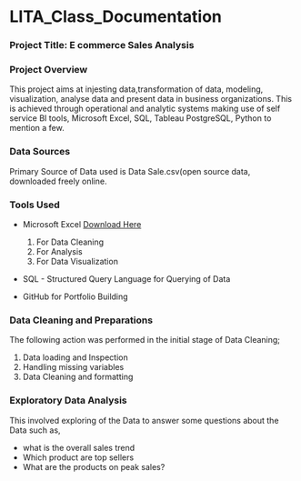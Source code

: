 # LITA_Class_Documentation

### Project Title: E commerce Sales Analysis

### Project Overview
This project aims at injesting data,transformation of data, modeling, visualization, analyse data and present data in business organizations. This is achieved through operational and analytic systems making use of self service BI tools, Microsoft Excel, SQL, Tableau PostgreSQL, Python to mention a few.

### Data Sources
Primary Source of Data used is Data Sale.csv(open source data, downloaded freely online.

### Tools Used
- Microsoft Excel [Download Here](https;//www.microsoft.com)
  1. For Data Cleaning
  2. For Analysis
  3. For Data Visualization
     
- SQL - Structured Query Language for Querying of Data
- GitHub for Portfolio Building

### Data Cleaning and Preparations
The following action was performed in the initial stage of Data Cleaning;
1. Data loading and Inspection
2. Handling missing variables
3. Data Cleaning and formatting

### Exploratory Data Analysis
This involved exploring of the Data to answer some questions about the Data such as,
- what is the overall sales trend
- Which product are top sellers
- What are the products on peak sales?
  



   
